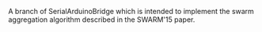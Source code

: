 A branch of SerialArduinoBridge which is intended to implement the swarm aggregation algorithm described in the SWARM'15 paper.
